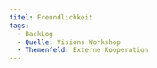 ```yaml
---
titel: Freundlichkeit
tags:
  - BackLog
  - Quelle: Visions Workshop
  - Themenfeld: Externe Kooperation
---
```

